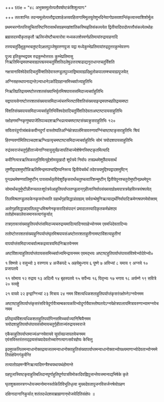 +++
title = "४८ अभुक्तमूलोत्पतौवर्षाष्टकंशिशुत्यागः"

+++
ततःशान्तिः तदन्यमूलोत्पत्तौद्वादशाहेअव्यवहितागामिमूलयुतेशुभदिनेवागोप्रसवशान्तिंकृत्वास्याशिशोर्मूलः

प्रथमचरणोत्पत्तिसूचितारिष्टनिरासार्थंसग्रहमखांशांतिकरिष्यइतिसंकल्पयेत द्वितीयादिपादोत्पत्तौसंकल्पेतथोहः

ब्रह्मसदस्यौकृताकृतौ ऋत्विजोष्टौचत्वारोवा मध्यकलशेस्वर्णप्रतिमायांरुद्रावाहनादि

तस्यचतुर्दिक्षुकुम्भचतुष्टयेऽक्षतपुञ्जेषुवरुणपूजा यद्वा मध्येकुम्भेप्रतिमायांरुद्रदुत्तरकुम्भेवरुणः

पूज्य इतिकुम्भद्वयम रुद्रकुम्भोत्तरतः कुम्भेप्रतिमासु निऋतिमिन्द्रमपश्चावाह्यापद्मस्यचतुर्विंशतिदलेषुउत्तराषाढाद्यनुराधान्तचतुर्विंशति

नक्षत्रानाविश्वेदेवादिचतुर्विम्शतिदेवास्तण्डुलपुञ्जाद्विष्वावाह्यदिक्षुलोकपालाम्श्चावाह्यपूजयेत्

अग्निसहस्थापनाद्यन्तेऽन्वाधानेऽर्कादिग्रहान्समिच्चर्वाज्याहुतिभिः

निऋतिप्रतिद्रव्यमष्टोत्तरशतसंख्याभिर्घृतमिश्रपायससमिदाज्यचर्वाहुतिभिः

यद्वापायसेनाष्टोत्तरशतसंख्ययासमिदाज्यंचरुभिरष्टाविंशतिसंख्ययाइन्द्रमपश्चप्रतिद्रव्यमष्टा

विंशतिसंख्यपायसमिदाज्यचर्वाहुतिभिर्विश्वदेवादिचतुर्विंशतिदेवताअष्टाष्टपायसाहुतिभिः

रक्षोहणमग्निकृणुष्वपाजेतिपञ्चदशऋग्भिःप्रत्यचमष्टाष्टसंख्यक्रुसराहुतिभिः १२०

सवितारंदुर्गात्र्यंबकंकवीनदुर्गां वास्तोष्पतिअग्निंक्षेत्रपालंमित्रावरुणावग्निंचाष्टाष्टकृसराहुतिभिः श्रियं

हिरण्यवर्णामितिपञ्चदशऋग्भिःप्रत्यृचमष्टाष्टसमिदाज्यचर्वाहुतिभिः सोमं त्रयोदशपायसाहुतिभिः

रुद्रंस्वराजंचतुर्गृहीताज्येनाग्निवायुसूर्यंप्रजापतिंचाज्येशेषेणस्विष्टकृतमित्यादि

कवीनित्यत्रऋत्विकस्तुतिमित्युद्देशोमयूखादौ शूर्पत्रये निर्वापः तत्रप्रथमेशूर्पेपायसार्थं

तूष्णीद्वादशमुष्टीन्निऋतिमिन्द्रमपश्चांद्दिश्यनिरूप्य द्वितीयेचर्वर्थं तदेवत्रयमुद्दिश्यद्वादशमुष्टिन्

पुनःप्रथमेषण्णवतिमुष्टीन् पायसार्थंतृतीयेशूर्पेकृसरार्थंचतुश्चत्वारिंशन्मुष्टीन्‌ द्वितीयेपुनश्चतुरोमुष्टीन्‌प्रथमेपुनः

सोमार्थंचतुर्मुष्टीन्नीरुप्यततःशूर्पत्रयेआहुतिपर्याप्ततण्डुलान्‌गृहीत्वानिर्वापसंख्ययाप्रोक्ष्यपात्रत्रयेहविस्त्रयंश्रपयेत्

तिलमिश्रतण्डुलपाकेनकृसरोभवति ग्रहार्थंगृहसिद्धान्नंग्राह्यम् सर्वग्रन्थेषुनिऋत्याद्यर्थंनिर्वापादिक्रमेणश्रपणमेवोक्तम्

अतोगृहसिद्धान्नएवतिलदुग्धमिश्रणेनकृसरादिसंपादनं प्रमादालस्यादिकृतकर्मभ्रंशएव ततोहोमकालेयजमानस्त्यागंकुर्यात्

तत्रएतावत्संख्याहुतिपर्याप्तंसमिदाज्यचरुद्रव्यमादित्यादिनवग्रहेभ्योनमम एवमधिदेवतादिभ्यः

ततोष्टोत्तरशतसंख्याहुनिपर्याप्तंघृतमिश्रपायसंअष्टोत्तरशताहुतीनामष्टाविंशत्याहुतीनां

वापर्याप्तंसमिदाज्यचर्वात्मकद्रव्यत्रयमिदंनिऋतयेनमम

अष्टविंशत्याहुतिपर्याप्तंपायससमिच्चर्वाज्यमिन्द्रायनमम एवमद्भयः अष्टाष्टहुतिपर्याप्तंपायसंविश्वेभ्योदेवेभ्यो०

१ विष्णवे २ वसुभ्यो ३ वरुणाय ४ अजैकपदे ५ अहयेबुध्नाय ६ पूष्णे ७ अविभ्यां ८ यमाय ९ अग्नये १० प्रजापतये

११ सोमाय १२ रुद्राय १३ अदित्यै १४ बृहस्पतये १५ सर्पेभ्यः १६ पितृभ्यः १७ भगाय १८ अर्यम्णे १९ सवित्रे २० स्त्वष्ट्रे

२१ वायवे २२ इन्द्राग्निभ्यां २३ मित्राय २४ नमम विंशत्यधिकशताहुतिपर्याप्तंकृसरंरक्षोघ्नेऽग्नयेनमम

अष्टाष्टाहुतिपर्याप्तंकृसरंसवित्रेदुर्गायैत्र्यम्बकायकविभ्योदुर्गायैवास्तोष्पतयेऽग्नयेक्षेत्रपालायमित्रावरुणाभ्यामग्नयेचनमम

प्रतिद्रव्यंविंशत्यधिकशताहुतिपर्याप्त्निसमिच्चर्वाज्यानिश्रियैनमम त्रयोदशाहुतिपर्याप्तंपायसंसोमायचतुर्गृहीताज्यंरुद्रायस्वराजे

एकैकाहुतिपर्याप्तमाज्यंअग्नयेवायवे सूर्यायप्रजापतयेचनमम एवंसविस्तरंतत्तद्‌द्रव्यसंख्यादेवतोच्चारेणत्यागःसर्वत्रज्ञेयः केचित्तु

इदमुपकत्पितमन्वाधानोक्तद्रव्यजातमन्वाधानोक्ताहुतिसंख्यापर्याप्तमन्वाधानोक्ताभ्योयक्ष्यमाणाभ्योदेवताभ्योनममेतिसंक्षेपेणगंकुर्वन्ति

तत्यातोग्रहमन्त्रैनिऋत्यादिमन्त्रैश्चयथायथंहोमान्ते

ग्रहपूजास्विष्टकृवाहुतिबलिदानपूर्णाहुतिपूर्णपात्रविमोकादिवह्निपूजान्तेयजमानाद्यभिषेके कृते

घृतशुक्लवस्त्रगन्धोयजमानोमानस्तोकेतिविभूतिधृत्वा मुख्यदेवतापूजनविसर्जनश्रेयोग्रहण

दक्षिनादानानिकुर्यात् शतंतदर्धदशवाब्राह्मणान्‌भोजयेदितिसंक्षेपः ॥
